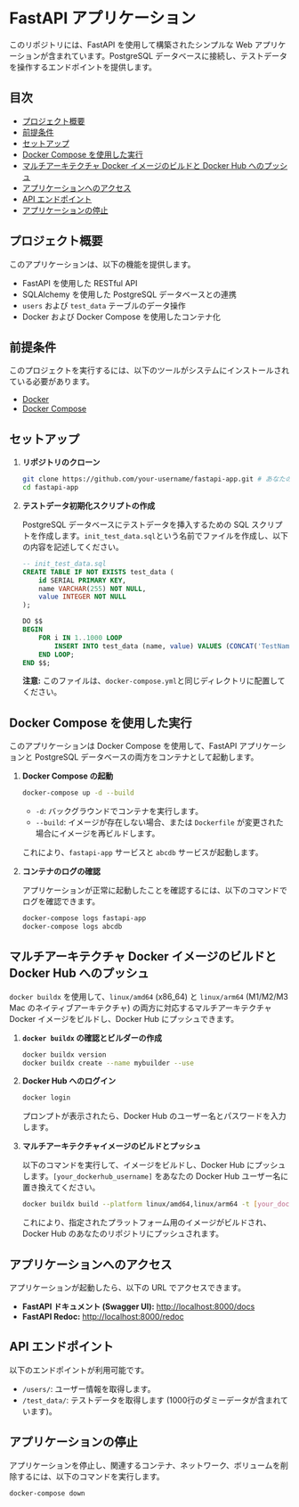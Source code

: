 # FastAPI アプリケーション

このリポジトリには、FastAPI を使用して構築されたシンプルな Web アプリケーションが含まれています。PostgreSQL データベースに接続し、テストデータを操作するエンドポイントを提供します。

## 目次

- [プロジェクト概要](#プロジェクト概要)
- [前提条件](#前提条件)
- [セットアップ](#セットアップ)
- [Docker Compose を使用した実行](#docker-compose-を使用した実行)
- [マルチアーキテクチャ Docker イメージのビルドと Docker Hub へのプッシュ](#マルチアーキテクチャ-docker-イメージのビルドと-docker-hub-へのプッシュ)
- [アプリケーションへのアクセス](#アプリケーションへのアクセス)
- [API エンドポイント](#api-エンドポイント)
- [アプリケーションの停止](#アプリケーションの停止)

## プロジェクト概要

このアプリケーションは、以下の機能を提供します。

- FastAPI を使用した RESTful API
- SQLAlchemy を使用した PostgreSQL データベースとの連携
- `users` および `test_data` テーブルのデータ操作
- Docker および Docker Compose を使用したコンテナ化

## 前提条件

このプロジェクトを実行するには、以下のツールがシステムにインストールされている必要があります。

- [Docker](https://www.docker.com/get-started)
- [Docker Compose](https://docs.docker.com/compose/install/)

## セットアップ

1.  **リポジトリのクローン**

    ```bash
    git clone https://github.com/your-username/fastapi-app.git # あなたのリポジトリURLに置き換えてください
    cd fastapi-app
    ```

2.  **テストデータ初期化スクリプトの作成**

    PostgreSQL データベースにテストデータを挿入するための SQL スクリプトを作成します。`init_test_data.sql`という名前でファイルを作成し、以下の内容を記述してください。

    ```sql
    -- init_test_data.sql
    CREATE TABLE IF NOT EXISTS test_data (
        id SERIAL PRIMARY KEY,
        name VARCHAR(255) NOT NULL,
        value INTEGER NOT NULL
    );

    DO $$
    BEGIN
        FOR i IN 1..1000 LOOP
            INSERT INTO test_data (name, value) VALUES (CONCAT('TestName_', i), i * 10);
        END LOOP;
    END $$;
    ```

    **注意:** このファイルは、`docker-compose.yml`と同じディレクトリに配置してください。

## Docker Compose を使用した実行

このアプリケーションは Docker Compose を使用して、FastAPI アプリケーションと PostgreSQL データベースの両方をコンテナとして起動します。

1.  **Docker Compose の起動**

    ```bash
    docker-compose up -d --build
    ```

    -   `-d`: バックグラウンドでコンテナを実行します。
    -   `--build`: イメージが存在しない場合、または `Dockerfile` が変更された場合にイメージを再ビルドします。

    これにより、`fastapi-app` サービスと `abcdb` サービスが起動します。

2.  **コンテナのログの確認**

    アプリケーションが正常に起動したことを確認するには、以下のコマンドでログを確認できます。

    ```bash
    docker-compose logs fastapi-app
    docker-compose logs abcdb
    ```

## マルチアーキテクチャ Docker イメージのビルドと Docker Hub へのプッシュ

`docker buildx` を使用して、`linux/amd64` (x86_64) と `linux/arm64` (M1/M2/M3 Mac のネイティブアーキテクチャ) の両方に対応するマルチアーキテクチャ Docker イメージをビルドし、Docker Hub にプッシュできます。

1.  **`docker buildx` の確認とビルダーの作成**

    ```bash
    docker buildx version
    docker buildx create --name mybuilder --use
    ```

2.  **Docker Hub へのログイン**

    ```bash
    docker login
    ```

    プロンプトが表示されたら、Docker Hub のユーザー名とパスワードを入力します。

3.  **マルチアーキテクチャイメージのビルドとプッシュ**

    以下のコマンドを実行して、イメージをビルドし、Docker Hub にプッシュします。`[your_dockerhub_username]` をあなたの Docker Hub ユーザー名に置き換えてください。

    ```bash
    docker buildx build --platform linux/amd64,linux/arm64 -t [your_dockerhub_username]/fastapi-app --push .
    ```

    これにより、指定されたプラットフォーム用のイメージがビルドされ、Docker Hub のあなたのリポジトリにプッシュされます。

## アプリケーションへのアクセス

アプリケーションが起動したら、以下の URL でアクセスできます。

-   **FastAPI ドキュメント (Swagger UI):** [http://localhost:8000/docs](http://localhost:8000/docs)
-   **FastAPI Redoc:** [http://localhost:8000/redoc](http://localhost:8000/redoc)

## API エンドポイント

以下のエンドポイントが利用可能です。

-   `/users/`: ユーザー情報を取得します。
-   `/test_data/`: テストデータを取得します (1000行のダミーデータが含まれています)。

## アプリケーションの停止

アプリケーションを停止し、関連するコンテナ、ネットワーク、ボリュームを削除するには、以下のコマンドを実行します。

```bash
docker-compose down
```

